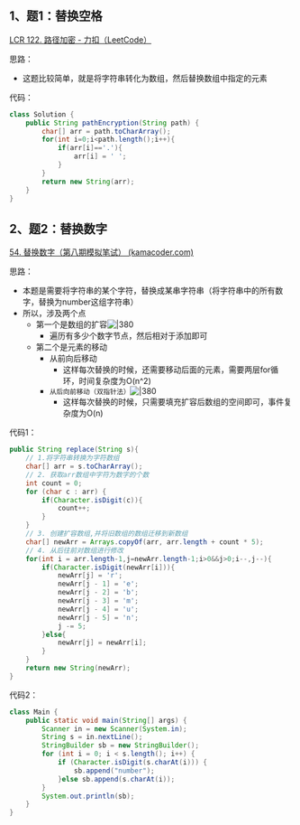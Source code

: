 
## 1、题1：替换空格


[LCR 122. 路径加密 - 力扣（LeetCode）](https://leetcode.cn/problems/ti-huan-kong-ge-lcof/description/)

思路：
- 这题比较简单，就是将字符串转化为数组，然后替换数组中指定的元素

代码：
```java
class Solution {
    public String pathEncryption(String path) {
        char[] arr = path.toCharArray();
        for(int i=0;i<path.length();i++){
            if(arr[i]=='.'){
                arr[i] = ' ';
            }
        }
        return new String(arr);
    }
}
```

## 2、题2：替换数字

[54. 替换数字（第八期模拟笔试） (kamacoder.com)](https://kamacoder.com/problempage.php?pid=1064)

思路：
- 本题是需要将字符串的某个字符，替换成某串字符串（将字符串中的所有数字，替换为number这组字符串）
- 所以，涉及两个点
	- 第一个是数组的扩容![|380](https://my-obsidian-image.oss-cn-guangzhou.aliyuncs.com/2024/04/ffb8a93bbec2fb61f865b0b65bb0b199.png)
		- 遍历有多少个数字节点，然后相对于添加即可
	- 第二个是元素的移动
		- 从前向后移动
			- 这样每次替换的时候，还需要移动后面的元素，需要两层for循环，时间复杂度为O(n^2)
		- `从后向前移动（双指针法）`![|380](https://my-obsidian-image.oss-cn-guangzhou.aliyuncs.com/2024/04/b182432d8fa216eadfcc3fd0728948ad.png)
			- 这样每次替换的时候，只需要填充扩容后数组的空间即可，事件复杂度为O(n)

代码1：
```java
public String replace(String s){  
    // 1.将字符串转换为字符数组  
    char[] arr = s.toCharArray();  
    // 2. 获取arr数组中字符为数字的个数  
    int count = 0;  
    for (char c : arr) {  
        if(Character.isDigit(c)){  
            count++;  
        }  
    }  
    // 3. 创建扩容数组,并将旧数组的数组迁移到新数组  
    char[] newArr = Arrays.copyOf(arr, arr.length + count * 5);  
    // 4. 从后往前对数组进行修改  
    for(int i = arr.length-1,j=newArr.length-1;i>0&&j>0;i--,j--){  
        if(Character.isDigit(newArr[i])){  
            newArr[j] = 'r';  
            newArr[j - 1] = 'e';  
            newArr[j - 2] = 'b';  
            newArr[j - 3] = 'm';  
            newArr[j - 4] = 'u';  
            newArr[j - 5] = 'n';  
            j -= 5;  
        }else{  
            newArr[j] = newArr[i];  
        }  
    }  
    return new String(newArr);  
}
```

代码2：
```java
class Main {
    public static void main(String[] args) {
        Scanner in = new Scanner(System.in);
        String s = in.nextLine();
        StringBuilder sb = new StringBuilder();
        for (int i = 0; i < s.length(); i++) {
            if (Character.isDigit(s.charAt(i))) {
                sb.append("number");
            }else sb.append(s.charAt(i));
        }
        System.out.println(sb);
    }
}
```

